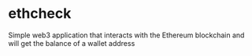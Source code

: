 # ethcheck
Simple web3 application that interacts with the Ethereum blockchain and will get the balance of a wallet address
